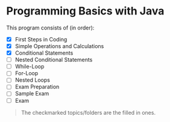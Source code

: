 # Programming Basics with Java

This program consists of (in order):
- [x] First Steps in Coding
- [x] Simple Operations and Calculations
- [x] Conditional Statements
- [ ] Nested Conditional Statements
- [ ] While-Loop
- [ ] For-Loop
- [ ] Nested Loops
- [ ] Exam Preparation
- [ ] Sample Exam
- [ ] Exam

> The checkmarked topics/folders are the filled in ones.
